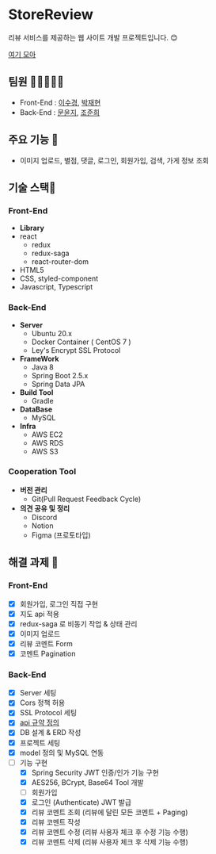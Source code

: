 # StoreReview
리뷰 서비스를 제공하는 웹 사이트 개발 프로젝트입니다. 😊

[여기 모아](https://store-review.nextwing.me/)

## 팀원 🧑🏻‍🤝‍🧑🏻
- Front-End : [이수경](https://github.com/ssssksss), [박재현](https://github.com/ghtea)
- Back-End : [문윤지](https://github.com/BananMoon), [조준희](https://github.com/RedJunHee)

## 주요 기능 💃
- 이미지 업로드, 별점, 댓글, 로그인, 회원가입, 검색, 가게 정보 조회

## 기술 스택🔧

### Front-End
- **Library**
- react
  - redux
  - redux-saga
  - react-router-dom
- HTML5
- CSS, styled-component
- Javascript, Typescript

### Back-End
- **Server**
    - Ubuntu 20.x
    - Docker Container ( CentOS 7 )
    - Ley's Encrypt SSL Protocol
- **FrameWork**
    - Java 8
    - Spring Boot 2.5.x
    - Spring Data JPA
- **Build Tool**
    - Gradle
- **DataBase**
    - MySQL
- **Infra**
    - AWS EC2
    - AWS RDS
    - AWS S3
    
### Cooperation Tool
- **버전 관리**
    - Git(Pull Request Feedback Cycle)
- **의견 공유 및 정리**
    - Discord
    - Notion
    - Figma (프로토타입)


## 해결 과제 🤹
### Front-End
- [X] 회원가입, 로그인 직접 구현 
- [X] 지도 api 적용
- [X] redux-saga 로 비동기 작업 & 상태 관리
- [X] 이미지 업로드
- [X] 리뷰 코멘트 Form
- [X] 코멘트 Pagination

### Back-End
- [X] Server 세팅
- [X] Cors 정책 허용
- [X] SSL Protocol 세팅
- [X] [api 규약 정의](https://docs.google.com/document/d/1JvENVWph2QBL9mxwRsd1sTEhiNriD3MX/edit?usp=sharing&ouid=116446426306038263641&rtpof=true&sd=true)
- [X] DB 설계 & ERD 작성
- [X] 프로젝트 세팅
- [X] model 정의 및 MySQL 연동
- [ ] 기능 구현
    - [X] Spring Security JWT 인증/인가 기능 구현
    - [X] AES256, BCrypt, Base64 Tool 개발
    - [ ] 회원가입 
    - [X] 로그인 (Authenticate) JWT 발급 
    - [X] 리뷰 코멘트 조회 (리뷰에 달린 모든 코멘트 + Paging) 
    - [X] 리뷰 코멘트 작성 
    - [X] 리뷰 코멘트 수정 (리뷰 사용자 체크 후 수정 기능 수행)
    - [X] 리뷰 코멘트 삭제 (리뷰 사용자 체크 후 삭제 기능 수행)
